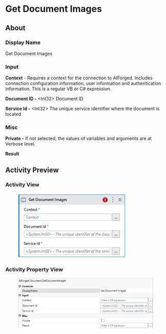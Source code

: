 # Get Document Images

## About

### Display Name

Get Document Images

### Input

**Context** - Requires a context for the connection to AIForged. Includes connection configuration information, user information and authentication information. This is a regular VB or C# expression.

**Document ID -** \<Int32> Document ID

**Service Id -** \<Int32> The unique service identifier where the document is located

### Misc

**Private -** If not selected, the values of variables and arguments are at Verbose level.

**Result**

## Activity Preview

### Activity View

<figure><img src="../../.gitbook/assets/image (2) (6).png" alt=""><figcaption></figcaption></figure>

### Activity Property View

<figure><img src="../../.gitbook/assets/image (12) (5).png" alt=""><figcaption></figcaption></figure>
